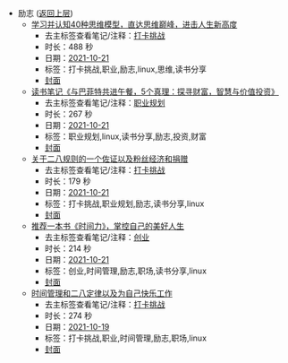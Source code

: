 - 励志 ([返回上层](../))
    - [学习并认知40种思维模型，直达思维巅峰，进击人生新高度](https://www.bilibili.com/video/BV1qR4y1J7Ku)
        - 去主标签查看笔记/注释：[打卡挑战](../markmap/打卡挑战.html)
        - 时长：488 秒
        - 日期：[2021-10-21](../markmap/202110.html)
        - 标签：打卡挑战,职业,励志,linux,思维,读书分享
        - [封面](http://i2.hdslb.com/bfs/archive/442b8fc6c12aec1b0d0f093ae83ed56046b83c50.jpg)
    - [读书笔记《与巴菲特共进午餐，5个真理：探寻财富，智慧与价值投资》](https://www.bilibili.com/video/BV1s34y1m7CJ)
        - 去主标签查看笔记/注释：[职业规划](../markmap/职业规划.html)
        - 时长：267 秒
        - 日期：[2021-10-21](../markmap/202110.html)
        - 标签：职业规划,linux,读书分享,励志,投资,财富
        - [封面](http://i0.hdslb.com/bfs/archive/82ff18c828b93bf273a4fc8a48f1bba751b44b0b.jpg)
    - [关于二八规则的一个佐证以及粉丝经济和捐赠](https://www.bilibili.com/video/BV1yP4y1t7L7)
        - 去主标签查看笔记/注释：[打卡挑战](../markmap/打卡挑战.html)
        - 时长：179 秒
        - 日期：[2021-10-21](../markmap/202110.html)
        - 标签：打卡挑战,职业规划,励志,读书分享,linux
        - [封面](http://i1.hdslb.com/bfs/archive/3a042efd9fa4929dd72c029af0dc1bb69a8c250a.jpg)
    - [推荐一本书《时间力》，掌控自己的美好人生](https://www.bilibili.com/video/BV1nb4y1h7Ce)
        - 去主标签查看笔记/注释：[创业](../markmap/创业.html)
        - 时长：214 秒
        - 日期：[2021-10-21](../markmap/202110.html)
        - 标签：创业,时间管理,励志,职场,读书分享,linux
        - [封面](http://i1.hdslb.com/bfs/archive/b01dc82edc3bc34148630976c58587427aab90fe.jpg)
    - [时间管理和二八定律以及为自己快乐工作](https://www.bilibili.com/video/BV1RT4y1o7LA)
        - 去主标签查看笔记/注释：[打卡挑战](../markmap/打卡挑战.html)
        - 时长：274 秒
        - 日期：[2021-10-19](../markmap/202110.html)
        - 标签：打卡挑战,职业,时间管理,励志,职场,linux
        - [封面](http://i0.hdslb.com/bfs/archive/f31abaaaf51ce0770912323d8efecba61a71861e.jpg)
